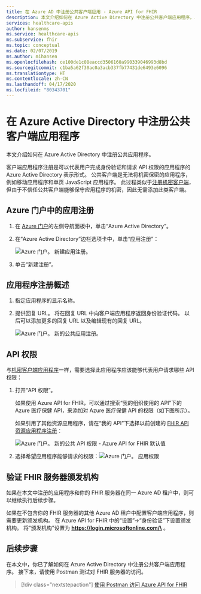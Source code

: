 ```yaml
---
title: 在 Azure AD 中注册公共客户端应用 - Azure API for FHIR
description: 本文介绍如何在 Azure Active Directory 中注册公共客户端应用程序，以准备好在 Azure 中部署 FHIR API。
services: healthcare-apis
author: hansenms
ms.service: healthcare-apis
ms.subservice: fhir
ms.topic: conceptual
ms.date: 02/07/2019
ms.author: mihansen
ms.openlocfilehash: ce100de1c08eaccd3506160a990339046993d8bd
ms.sourcegitcommit: c1ba5a62f30ac0a3acb337fb77431de6493e6096
ms.translationtype: HT
ms.contentlocale: zh-CN
ms.lasthandoff: 04/17/2020
ms.locfileid: "80343701"
---
```

# <a name="register-a-public-client-application-in-azure-active-directory"></a>在 Azure Active Directory 中注册公共客户端应用程序

本文介绍如何在 Azure Active Directory 中注册公共应用程序。  

客户端应用程序注册是可以代表用户完成身份验证和请求 API 权限的应用程序的 Azure Active Directory 表示形式。 公共客户端是无法将机密保密的应用程序，例如移动应用程序和单页 JavaScript 应用程序。 此过程类似于[注册机密客户端](register-confidential-azure-ad-client-app.md)，但由于不信任公共客户端能够保守应用程序的机密，因此无需添加此类客户端。

## <a name="app-registrations-in-azure-portal"></a>Azure 门户中的应用注册

1. 在 [Azure 门户](https://portal.azure.cn)的左侧导航面板中，单击“Azure Active Directory”。 

2. 在“Azure Active Directory”边栏选项卡中，单击“应用注册”：  

    ![Azure 门户。 新建应用注册。](media/how-to-aad/portal-aad-new-app-registration.png)

3. 单击“新建注册”。 

## <a name="application-registration-overview"></a>应用程序注册概述

1. 指定应用程序的显示名称。

2. 提供回复 URL。 将在回复 URL 中向客户端应用程序返回身份验证代码。 以后可以添加更多的回复 URL 以及编辑现有的回复 URL。

    ![Azure 门户。 新的公共应用注册。](media/how-to-aad/portal-aad-register-new-app-registration-PUB-CLIENT-NAME.png)

## <a name="api-permissions"></a>API 权限

与[机密客户端应用程序](register-confidential-azure-ad-client-app.md)一样，需要选择此应用程序应该能够代表用户请求哪些 API 权限：

1. 打开“API 权限”。 

    如果使用 Azure API for FHIR，可以通过搜索“我的组织使用的 API”下的 Azure 医疗保健 API，来添加对 Azure 医疗保健 API 的权限（如下图所示）。 
    
    如果引用了其他资源应用程序，请在“我的 API”下选择以前创建的 [FHIR API 资源应用程序注册](register-resource-azure-ad-client-app.md)： 

    ![Azure 门户。 新的公共 API 权限 - Azure API for FHIR 默认值](media/public-client-app/api-permissions.png)


2. 选择希望应用程序能够请求的权限：![Azure 门户。 应用权限](media/public-client-app/app-permissions.png)

## <a name="validate-fhir-server-authority"></a>验证 FHIR 服务器颁发机构
如果在本文中注册的应用程序和你的 FHIR 服务器在同一 Azure AD 租户中，则可以继续执行后续步骤。

如果在不包含你的 FHIR 服务器的其他 Azure AD 租户中配置客户端应用程序，则需要更新颁发机构。  在 Azure API for FHIR 中的“设置”->“身份验证”下设置颁发机构。 将“颁发机构”设置为 **https://login.microsoftonline.com/\<TENANT-ID>** 。

## <a name="next-steps"></a>后续步骤

在本文中，你已了解如何在 Azure Active Directory 中注册公共客户端应用程序。 接下来，请使用 Postman 测试对 FHIR 服务器的访问。
 
>[!div class="nextstepaction"]
>[使用 Postman 访问 Azure API for FHIR](access-fhir-postman-tutorial.md)
